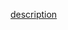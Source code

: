 [description](http://note.youdao.com/noteshare?id=a28b975d8c00ce8acc7021a09ae43da3&sub=1B2EE12CCB094A27A4B08092366DE868)
